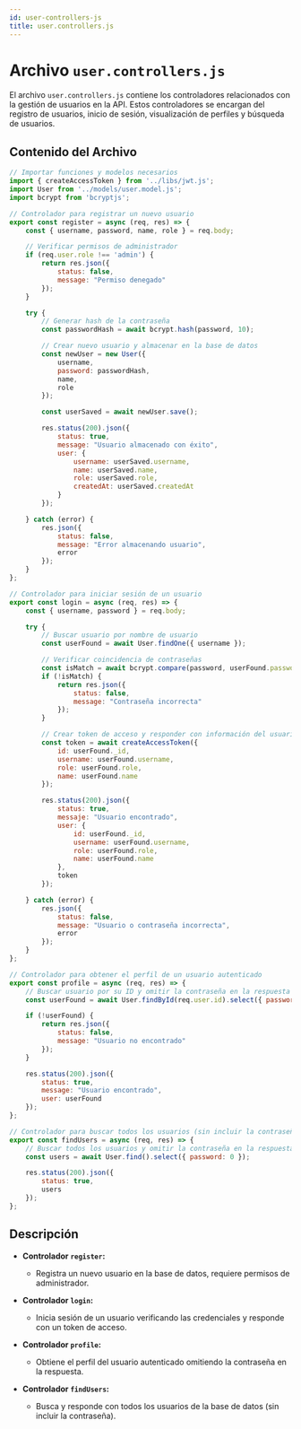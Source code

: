 ```yaml
---
id: user-controllers-js
title: user.controllers.js
---
```


# Archivo `user.controllers.js`

El archivo `user.controllers.js` contiene los controladores relacionados con la gestión de usuarios en la API. Estos controladores se encargan del registro de usuarios, inicio de sesión, visualización de perfiles y búsqueda de usuarios.

## Contenido del Archivo

```jsx
// Importar funciones y modelos necesarios
import { createAccessToken } from '../libs/jwt.js';
import User from '../models/user.model.js';
import bcrypt from 'bcryptjs';

// Controlador para registrar un nuevo usuario
export const register = async (req, res) => {
    const { username, password, name, role } = req.body;

    // Verificar permisos de administrador
    if (req.user.role !== 'admin') {
        return res.json({
            status: false,
            message: "Permiso denegado"
        });
    }

    try {
        // Generar hash de la contraseña
        const passwordHash = await bcrypt.hash(password, 10);

        // Crear nuevo usuario y almacenar en la base de datos
        const newUser = new User({
            username,
            password: passwordHash,
            name,
            role
        });

        const userSaved = await newUser.save();

        res.status(200).json({
            status: true,
            message: "Usuario almacenado con éxito",
            user: {
                username: userSaved.username,
                name: userSaved.name,
                role: userSaved.role,
                createdAt: userSaved.createdAt
            }
        });

    } catch (error) {
        res.json({
            status: false,
            message: "Error almacenando usuario",
            error
        });
    }
};

// Controlador para iniciar sesión de un usuario
export const login = async (req, res) => {
    const { username, password } = req.body;

    try {
        // Buscar usuario por nombre de usuario
        const userFound = await User.findOne({ username });

        // Verificar coincidencia de contraseñas
        const isMatch = await bcrypt.compare(password, userFound.password);
        if (!isMatch) {
            return res.json({
                status: false,
                message: "Contraseña incorrecta"
            });
        }

        // Crear token de acceso y responder con información del usuario y token
        const token = await createAccessToken({
            id: userFound._id,
            username: userFound.username,
            role: userFound.role,
            name: userFound.name
        });

        res.status(200).json({
            status: true,
            messaje: "Usuario encontrado",
            user: {
                id: userFound._id,
                username: userFound.username,
                role: userFound.role,
                name: userFound.name
            },
            token
        });

    } catch (error) {
        res.json({
            status: false,
            message: "Usuario o contraseña incorrecta",
            error
        });
    }
};

// Controlador para obtener el perfil de un usuario autenticado
export const profile = async (req, res) => {
    // Buscar usuario por su ID y omitir la contraseña en la respuesta
    const userFound = await User.findById(req.user.id).select({ password: 0 });

    if (!userFound) {
        return res.json({
            status: false,
            message: "Usuario no encontrado"
        });
    }

    res.status(200).json({
        status: true,
        message: "Usuario encontrado",
        user: userFound
    });
};

// Controlador para buscar todos los usuarios (sin incluir la contraseña)
export const findUsers = async (req, res) => {
    // Buscar todos los usuarios y omitir la contraseña en la respuesta
    const users = await User.find().select({ password: 0 });

    res.status(200).json({
        status: true,
        users
    });
};
```

## Descripción

- **Controlador `register`:**
  - Registra un nuevo usuario en la base de datos, requiere permisos de administrador.

- **Controlador `login`:**
  - Inicia sesión de un usuario verificando las credenciales y responde con un token de acceso.

- **Controlador `profile`:**
  - Obtiene el perfil del usuario autenticado omitiendo la contraseña en la respuesta.

- **Controlador `findUsers`:**
  - Busca y responde con todos los usuarios de la base de datos (sin incluir la contraseña).

